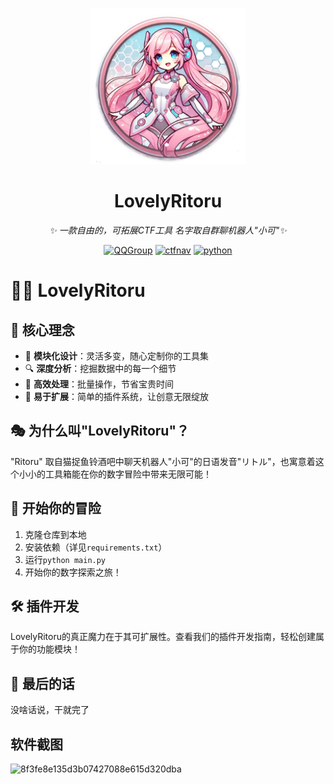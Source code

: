 <!-- markdownlint-disable MD033 MD041 -->
<p align="center">
  <a href="https://ctf.mzy0.com"><img src="https://github.com/Tokeii0/LovelyRitoru/blob/main/start.png" width="250" height="250" alt="lovelymem"></a>
</p>
<div align="center">

# LovelyRitoru

<!-- prettier-ignore-start -->
<!-- markdownlint-disable-next-line MD036 -->
_✨ 一款自由的，可拓展CTF工具 名字取自群聊机器人"小可"✨_
<!-- prettier-ignore-end -->
<a href="https://jq.qq.com/?_wv=1027&k=DzOtbzU4"><img src="https://img.shields.io/badge/QQ%E7%BE%A4-555741990-orange?style=flat-square" alt="QQGroup"></a>
  <a href="http://ctf.dog"><img src="https://img.shields.io/badge/CTF%E5%AF%BC%E8%88%AA%E7%AB%99-ctf.dog-5492ff?style=flat-square" alt="ctfnav"></a>
  <a href=".."><img src="https://img.shields.io/badge/Python%20-%203.10.11-def1f2?style=flat-square" alt="python"></a>
</div>


# 🕵️‍♂️ LovelyRitoru 


## 🌟 核心理念

- 🧩 **模块化设计**：灵活多变，随心定制你的工具集
- 🔍 **深度分析**：挖掘数据中的每一个细节
- 🚀 **高效处理**：批量操作，节省宝贵时间
- 🌈 **易于扩展**：简单的插件系统，让创意无限绽放

## 🎭 为什么叫"LovelyRitoru"？

"Ritoru" 取自猫捉鱼铃酒吧中聊天机器人"小可"的日语发音"リトル"，也寓意着这个小小的工具箱能在你的数字冒险中带来无限可能！

## 🚀 开始你的冒险

1. 克隆仓库到本地
2. 安装依赖（详见`requirements.txt`）
3. 运行`python main.py`
4. 开始你的数字探索之旅！

## 🛠️ 插件开发

LovelyRitoru的真正魔力在于其可扩展性。查看我们的插件开发指南，轻松创建属于你的功能模块！

## 🎉 最后的话

没啥话说，干就完了


## 软件截图
![8f3fe8e135d3b07427088e615d320dba](https://github.com/user-attachments/assets/1a3085b1-ec4c-4858-a3d0-8385975689cc)


